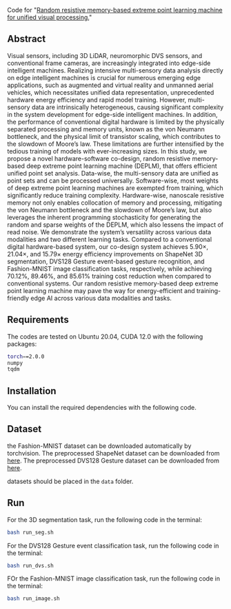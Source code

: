 Code for "[Random resistive memory-based extreme point learning machine for unified visual processing.](https://arxiv.org/abs/2312.09262)"

## Abstract

Visual sensors, including 3D LiDAR, neuromorphic DVS sensors, and conventional frame cameras, are increasingly integrated into edge-side intelligent machines. Realizing intensive multi-sensory data analysis directly on edge intelligent machines is crucial for numerous emerging edge applications, such as augmented and virtual reality and unmanned aerial vehicles, which necessitates unified data representation, unprecedented hardware energy efficiency and rapid model training. However, multi-sensory data are intrinsically heterogeneous, causing significant complexity in the system development for edge-side intelligent machines. In addition, the performance of conventional digital hardware is limited by the physically separated processing and memory units, known as the von Neumann bottleneck, and the physical limit of transistor scaling, which contributes to the slowdown of Moore’s law. These limitations are further intensified by the tedious training of models with ever-increasing sizes. In this study, we propose a novel hardware-software co-design, random resistive memory-based deep extreme point learning machine (DEPLM), that offers efficient unified point set analysis. Data-wise, the multi-sensory data are unified as point sets and can be processed universally. Software-wise, most weights of deep extreme point learning machines are exempted from training, which significantly reduce training complexity. Hardware-wise, nanoscale resistive memory not only enables collocation of memory and processing, mitigating the von Neumann bottleneck and the slowdown of Moore’s law, but also leverages the inherent programming stochasticity for generating the random and sparse weights of the DEPLM, which also lessens the impact of read noise. We demonstrate the system’s versatility across various data modalities and two different learning tasks. Compared to a conventional digital hardware-based system, our co-design system achieves 5.90×, 21.04×, and 15.79× energy efficiency improvements on ShapeNet 3D segmentation, DVS128 Gesture event-based gesture recognition, and Fashion-MNIST image classification tasks, respectively, while achieving 70.12%, 89.46%, and 85.61% training cost reduction when compared to conventional systems. Our random resistive memory-based deep extreme point learning machine may pave the way for energy-efficient and training-friendly edge AI across various data modalities and tasks.

## Requirements
The codes are tested on Ubuntu 20.04, CUDA 12.0 with the following packages:

```bash
torch==2.0.0
numpy
tqdm
```

## Installation
You can install the required dependencies with the following code.

## Dataset

the Fashion-MNIST dataset can be downloaded automatically by torchvision. The preprocessed ShapeNet dataset can be downloaded from [here](https://drive.google.com/file/d/1ngKbWeDG6A9PopfYj_u8GZ8ONFjPZ3--/view?usp=sharing). The preprocessed DVS128 Gesture dataset can be downloaded from [here](https://drive.google.com/file/d/1bWRCtmnEBDc9-uOQRyswI2VhSdYqmw0g/view?usp=sharing).

datasets should be placed in the `data` folder.

## Run

For the 3D segmentation task, run the following code in the terminal:

```bash
bash run_seg.sh
```

For the DVS128 Gesture event classification task, run the following code in the terminal:

```bash
bash run_dvs.sh
```

FOr the Fashion-MNIST image classification task, run the following code in the terminal:

```bash
bash run_image.sh
```

